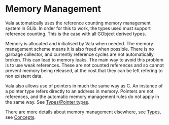 # Memory Management
Vala automatically uses the reference counting memory management system in GLib. In order for this to work, the types used must support reference counting. This is the case with all GObject derived types.

Memory is allocated and initialised by Vala when needed. The memory management scheme means it is also freed when possible. There is no garbage collector, and currently reference cycles are not automatically broken. This can lead to memory leaks. The main way to avoid this problem is to use weak references. These are not counted references and so cannot prevent memory being released, at the cost that they can be left refering to non existent data.

Vala also allows use of pointers in much the same way as C. An instance of a pointer type refers directly to an address in memory. Pointers are not references, and the automatic memory management rules do not apply in the same way. See [Types/Pointer types](http://wiki.gnome.org/action/show/Projects/Vala/Manual/Export/Vala/Manual/Types#Pointer_types).

There are more details about memory management elsewhere, see [Types](http://wiki.gnome.org/action/show/Projects/Vala/Manual/Export/Vala/Manual/Types#), see [Concepts](http://wiki.gnome.org/action/show/Projects/Vala/Manual/Export/Vala/Manual/Concepts#).
